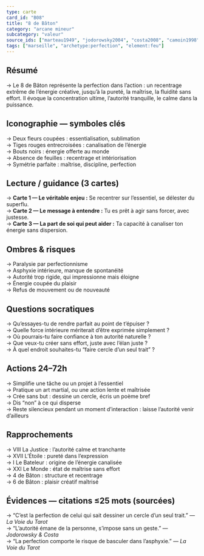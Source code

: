 ```yaml
---
type: carte
card_id: "B08"
title: "8 de Bâton"
category: "arcane mineur"
subcategory: "valeur"
source_ids: ["marteau1949", "jodorowsky2004", "costa2008", "camoin1998", "bendov2011", "delcamp2012", "nadolny2020", "jung1964", "meditations-anonymes", "tarot-archetypal-journey"]
tags: ["marseille", "archetype:perfection", "element:feu"]
---
```


## Résumé
→ Le 8 de Bâton représente la perfection dans l’action : un recentrage extrême de l’énergie créative, jusqu’à la pureté, la maîtrise, la fluidité sans effort. Il évoque la concentration ultime, l’autorité tranquille, le calme dans la puissance.

## Iconographie — symboles clés
→ Deux fleurs coupées : essentialisation, sublimation  
→ Tiges rouges entrecroisées : canalisation de l’énergie  
→ Bouts noirs : énergie offerte au monde  
→ Absence de feuilles : recentrage et intériorisation  
→ Symétrie parfaite : maîtrise, discipline, perfection

## Lecture / guidance (3 cartes)
→ **Carte 1 — Le véritable enjeu :** Se recentrer sur l’essentiel, se délester du superflu.  
→ **Carte 2 — Le message à entendre :** Tu es prêt à agir sans forcer, avec justesse.  
→ **Carte 3 — La part de soi qui peut aider :** Ta capacité à canaliser ton énergie sans dispersion.

## Ombres & risques
→ Paralysie par perfectionnisme  
→ Asphyxie intérieure, manque de spontanéité  
→ Autorité trop rigide, qui impressionne mais éloigne  
→ Énergie coupée du plaisir  
→ Refus de mouvement ou de nouveauté

## Questions socratiques
→ Qu’essayes-tu de rendre parfait au point de t’épuiser ?  
→ Quelle force intérieure mériterait d’être exprimée simplement ?  
→ Où pourrais-tu faire confiance à ton autorité naturelle ?  
→ Que veux-tu créer sans effort, juste avec l’élan juste ?  
→ À quel endroit souhaites-tu “faire cercle d’un seul trait” ?

## Actions 24–72h
→ Simplifie une tâche ou un projet à l’essentiel  
→ Pratique un art martial, ou une action lente et maîtrisée  
→ Crée sans but : dessine un cercle, écris un poème bref  
→ Dis “non” à ce qui disperse  
→ Reste silencieux pendant un moment d’interaction : laisse l’autorité venir d’ailleurs

## Rapprochements
→ VIII La Justice : l’autorité calme et tranchante  
→ XVII L’Étoile : pureté dans l’expression  
→ I Le Bateleur : origine de l’énergie canalisée  
→ XXI Le Monde : état de maîtrise sans effort  
→ 4 de Bâton : structure et recentrage  
→ 6 de Bâton : plaisir créatif maîtrisé

## Évidences — citations ≤25 mots (sourcées)
→ “C’est la perfection de celui qui sait dessiner un cercle d’un seul trait.” — *La Voie du Tarot*  
→ “L’autorité émane de la personne, s’impose sans un geste.” — *Jodorowsky & Costa*  
→ “La perfection comporte le risque de basculer dans l’asphyxie.” — *La Voie du Tarot*